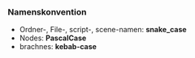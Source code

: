 ### Namenskonvention

- Ordner-, File-, script-, scene-namen: **snake_case**
- Nodes: **PascalCase**
- brachnes: **kebab-case** 
